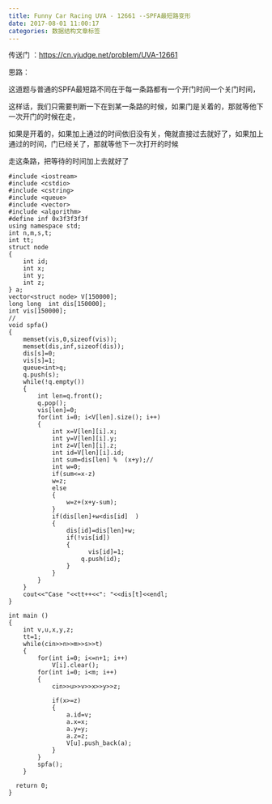 ```yaml
---
title: Funny Car Racing UVA - 12661 --SPFA最短路变形
date: 2017-08-01 11:00:17
categories: 数据结构文章标签
---
```

传送门 ：https://cn.vjudge.net/problem/UVA-12661

思路：

这道题与普通的SPFA最短路不同在于每一条路都有一个开门时间一个关门时间，

这样话，我们只需要判断一下在到某一条路的时候，如果门是关着的，那就等他下一次开门的时候在走，

如果是开着的，如果加上通过的时间依旧没有关，俺就直接过去就好了，如果加上通过的时间，门已经关了，那就等他下一次打开的时候

<!-- more -->走这条路，把等待的时间加上去就好了

    
    
    #include <iostream>
    #include <cstdio>
    #include <cstring>
    #include <queue>
    #include <vector>
    #include <algorithm>
    #define inf 0x3f3f3f3f
    using namespace std;
    int n,m,s,t;
    int tt;
    struct node
    {
        int id;
        int x;
        int y;
        int z;
    } a;
    vector<struct node> V[150000];
    long long  int dis[150000];
    int vis[150000];
    //
    void spfa()
    {
        memset(vis,0,sizeof(vis));
        memset(dis,inf,sizeof(dis));
        dis[s]=0;
        vis[s]=1;
        queue<int>q;
        q.push(s);
        while(!q.empty())
        {
            int len=q.front();
            q.pop();
            vis[len]=0;
            for(int i=0; i<V[len].size(); i++)
            {
                int x=V[len][i].x;
                int y=V[len][i].y;
                int z=V[len][i].z;
                int id=V[len][i].id;
                int sum=dis[len] %  (x+y);//
                int w=0;
                if(sum<=x-z)
                w=z;
                else
                {
                    w=z+(x+y-sum);
                }
                if(dis[len]+w<dis[id]  )
                {
                    dis[id]=dis[len]+w;
                    if(!vis[id])
                    {
                          vis[id]=1;
                        q.push(id);
                    }
                }
            }
        }
        cout<<"Case "<<tt++<<": "<<dis[t]<<endl;
    }
    
    int main ()
    {
        int v,u,x,y,z;
        tt=1;
        while(cin>>n>>m>>s>>t)
        {
            for(int i=0; i<=n+1; i++)
                V[i].clear();
            for(int i=0; i<m; i++)
            {
                cin>>u>>v>>x>>y>>z;
    
                if(x>=z)
                {
                    a.id=v;
                    a.x=x;
                    a.y=y;
                    a.z=z;
                    V[u].push_back(a);
                }
            }
            spfa();
        }
    
      return 0;
    }
    

  
  

